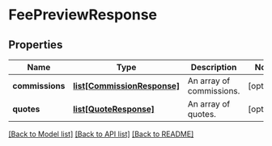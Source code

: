 # FeePreviewResponse

## Properties
Name | Type | Description | Notes
------------ | ------------- | ------------- | -------------
**commissions** | [**list[CommissionResponse]**](CommissionResponse.md) | An array of commissions. | [optional] 
**quotes** | [**list[QuoteResponse]**](QuoteResponse.md) | An array of quotes. | [optional] 

[[Back to Model list]](../README.md#documentation-for-models) [[Back to API list]](../README.md#documentation-for-api-endpoints) [[Back to README]](../README.md)


